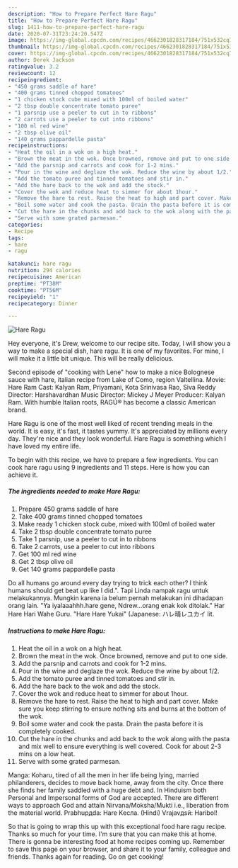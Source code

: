 ```yaml
---
description: "How to Prepare Perfect Hare Ragu"
title: "How to Prepare Perfect Hare Ragu"
slug: 1411-how-to-prepare-perfect-hare-ragu
date: 2020-07-31T23:24:20.547Z
image: https://img-global.cpcdn.com/recipes/4662301828317184/751x532cq70/hare-ragu-recipe-main-photo.jpg
thumbnail: https://img-global.cpcdn.com/recipes/4662301828317184/751x532cq70/hare-ragu-recipe-main-photo.jpg
cover: https://img-global.cpcdn.com/recipes/4662301828317184/751x532cq70/hare-ragu-recipe-main-photo.jpg
author: Derek Jackson
ratingvalue: 3.2
reviewcount: 12
recipeingredient:
- "450 grams saddle of hare"
- "400 grams tinned chopped tomatoes"
- "1 chicken stock cube mixed with 100ml of boiled water"
- "2 tbsp double concentrate tomato puree"
- "1 parsnip use a peeler to cut in to ribbons"
- "2 carrots use a peeler to cut into ribbons"
- "100 ml red wine"
- "2 tbsp olive oil"
- "140 grams pappardelle pasta"
recipeinstructions:
- "Heat the oil in a wok on a high heat."
- "Brown the meat in the wok. Once browned, remove and put to one side."
- "Add the parsnip and carrots and cook for 1-2 mins."
- "Pour in the wine and deglaze the wok. Reduce the wine by about 1/2."
- "Add the tomato puree and tinned tomatoes and stir in."
- "Add the hare back to the wok and add the stock."
- "Cover the wok and reduce heat to simmer for about 1hour."
- "Remove the hare to rest. Raise the heat to high and part cover. Make sure you keep stirring to  ensure nothing sits and burns at the bottom of the wok."
- "Boil some water and cook the pasta. Drain the pasta before it is completely cooked."
- "Cut the hare in the chunks and add back to the wok along with the pasta and mix well to ensure everything is well covered. Cook for about  2-3 mins on a low heat."
- "Serve with some grated parmesan."
categories:
- Recipe
tags:
- hare
- ragu

katakunci: hare ragu 
nutrition: 294 calories
recipecuisine: American
preptime: "PT38M"
cooktime: "PT56M"
recipeyield: "1"
recipecategory: Dinner

---
```



![Hare Ragu](https://img-global.cpcdn.com/recipes/4662301828317184/751x532cq70/hare-ragu-recipe-main-photo.jpg)

Hey everyone, it's Drew, welcome to our recipe site. Today, I will show you a way to make a special dish, hare ragu. It is one of my favorites. For mine, I will make it a little bit unique. This will be really delicious.

Second episode of &#34;cooking with Lene&#34; how to make a nice Bolognese sauce with hare, italian recipe from Lake of Como, region Valtellina. Movie: Hare Ram Cast: Kalyan Ram, Priyamani, Kota Srinivasa Rao, Siva Reddy Director: Harshavardhan Music Director: Mickey J Meyer Producer: Kalyan Ram. With humble Italian roots, RAGÚ® has become a classic American brand.

Hare Ragu is one of the most well liked of recent trending meals in the world. It is easy, it's fast, it tastes yummy. It's appreciated by millions every day. They're nice and they look wonderful. Hare Ragu is something which I have loved my entire life.


To begin with this recipe, we have to prepare a few ingredients. You can cook hare ragu using 9 ingredients and 11 steps. Here is how you can achieve it.

<!--inarticleads1-->

##### The ingredients needed to make Hare Ragu:

1. Prepare 450 grams saddle of hare
1. Take 400 grams tinned chopped tomatoes
1. Make ready 1 chicken stock cube, mixed with 100ml of boiled water
1. Take 2 tbsp double concentrate tomato puree
1. Take 1 parsnip, use a peeler to cut in to ribbons
1. Take 2 carrots, use a peeler to cut into ribbons
1. Get 100 ml red wine
1. Get 2 tbsp olive oil
1. Get 140 grams pappardelle pasta


Do all humans go around every day trying to trick each other? I think humans should get beat up like I did.&#34;. Tapi Linda nampak ragu untuk melakukannya. Mungkin karena ia belum pernah melakukan ini dihadapan orang lain. &#34;Ya iyalaaahhh.hare gene, Ndrew…orang enak kok ditolak.&#34; Har Hare Hari Wahe Guru. &#34;Hare Hare Yukai&#34; (Japanese: ハレ晴レユカイ lit. 

<!--inarticleads2-->

##### Instructions to make Hare Ragu:

1. Heat the oil in a wok on a high heat.
1. Brown the meat in the wok. Once browned, remove and put to one side.
1. Add the parsnip and carrots and cook for 1-2 mins.
1. Pour in the wine and deglaze the wok. Reduce the wine by about 1/2.
1. Add the tomato puree and tinned tomatoes and stir in.
1. Add the hare back to the wok and add the stock.
1. Cover the wok and reduce heat to simmer for about 1hour.
1. Remove the hare to rest. Raise the heat to high and part cover. Make sure you keep stirring to  ensure nothing sits and burns at the bottom of the wok.
1. Boil some water and cook the pasta. Drain the pasta before it is completely cooked.
1. Cut the hare in the chunks and add back to the wok along with the pasta and mix well to ensure everything is well covered. Cook for about  2-3 mins on a low heat.
1. Serve with some grated parmesan.


Manga: Koharu, tired of all the men in her life being lying, married philanderers, decides to move back home, away from the city. Once there she finds her family saddled with a huge debt and. In Hinduism both Personal and Impersonal forms of God are accepted. There are different ways to approach God and attain Nirvana/Moksha/Mukti i.e., liberation from the material world. Prabhupдda: Hare Kеслa. (Hindi) Vrajavдsй: Haribol! 

So that is going to wrap this up with this exceptional food hare ragu recipe. Thanks so much for your time. I'm sure that you can make this at home. There is gonna be interesting food at home recipes coming up. Remember to save this page on your browser, and share it to your family, colleague and friends. Thanks again for reading. Go on get cooking!
